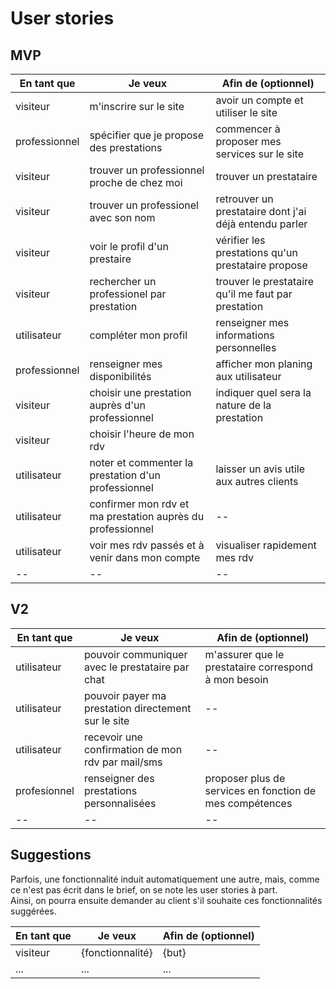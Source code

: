 # User stories

## MVP

| En tant que | Je veux | Afin de (optionnel) |
|--|--|--|
| visiteur | m'inscrire sur le site | avoir un compte et utiliser le site |
| professionnel | spécifier que je propose des prestations | commencer à proposer mes services sur le site |
| visiteur | trouver un professionnel proche de chez moi | trouver un prestataire |
| visiteur | trouver un professionel avec son nom | retrouver un prestataire dont j'ai déjà entendu parler |
| visiteur | voir le profil d'un prestaire | vérifier les prestations qu'un prestataire propose |
| visiteur | rechercher un professionel par prestation | trouver le prestataire qu'il me faut par prestation |
| utilisateur | compléter mon profil | renseigner mes informations personnelles |
| professionnel | renseigner mes disponibilités | afficher mon planing aux utilisateur |
| visiteur | choisir une prestation auprès d'un professionnel | indiquer quel sera la nature de la prestation|
| visiteur | choisir l'heure de mon rdv | |
| utilisateur | noter et commenter la prestation d'un professionnel | laisser un avis utile aux autres clients |
| utilisateur | confirmer mon rdv et ma prestation auprès du professionnel |--|
| utilisateur | voir mes rdv passés et à venir dans mon compte | visualiser rapidement mes rdv |
|--|--|--|


## V2

| En tant que | Je veux | Afin de (optionnel) |
|--|--|--|
| utilisateur | pouvoir communiquer avec le prestataire par chat | m'assurer que le prestataire correspond à mon besoin |
| utilisateur | pouvoir payer ma prestation directement sur le site |--|
| utilisateur | recevoir une confirmation de mon rdv par mail/sms |--|
| profesionnel | renseigner des prestations personnalisées | proposer plus de services en fonction de mes compétences |
|--|--|--|


## Suggestions

Parfois, une fonctionnalité induit automatiquement une autre, mais, comme ce n'est pas écrit dans le brief, on se note les user stories à part.  
Ainsi, on pourra ensuite demander au client s'il souhaite ces fonctionnalités suggérées.

| En tant que | Je veux | Afin de (optionnel) |
|--|--|--|
| visiteur | {fonctionnalité} | {but} |
| ... | ... | ... |